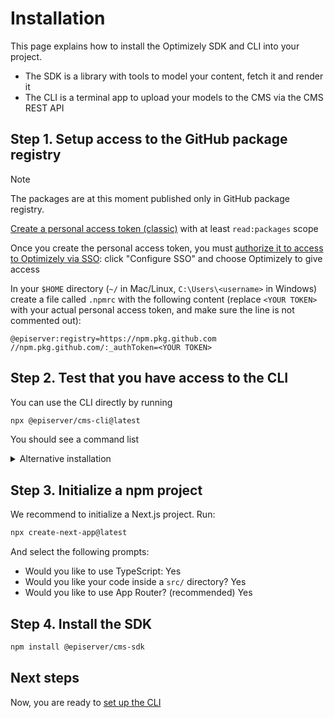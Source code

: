 # Installation

This page explains how to install the Optimizely SDK and CLI into your project.

- The SDK is a library with tools to model your content, fetch it and render it
- The CLI is a terminal app to upload your models to the CMS via the CMS REST API

## Step 1. Setup access to the GitHub package registry

> [!NOTE]
> The packages are at this moment published only in GitHub package registry.

[Create a personal access token (classic)](https://docs.github.com/en/authentication/keeping-your-account-and-data-secure/managing-your-personal-access-tokens#creating-a-personal-access-token-classic) with at least `read:packages` scope

Once you create the personal access token, you must [authorize it to access to Optimizely via SSO](https://docs.github.com/en/enterprise-cloud@latest/authentication/authenticating-with-saml-single-sign-on/authorizing-a-personal-access-token-for-use-with-saml-single-sign-on): click "Configure SSO" and choose Optimizely to give access

In your `$HOME` directory (`~/` in Mac/Linux, `C:\Users\<username>` in Windows) create a file called `.npmrc` with the following content (replace `<YOUR TOKEN>` with your actual personal access token, and make sure the line is not commented out):

```
@episerver:registry=https://npm.pkg.github.com
//npm.pkg.github.com/:_authToken=<YOUR TOKEN>
```

## Step 2. Test that you have access to the CLI

You can use the CLI directly by running

```sh
npx @episerver/cms-cli@latest
```

You should see a command list

<details><summary>Alternative installation</summary>

### Install globally

```sh
npm install @episerver/cms-cli -g
```

You can test that it worked by running:

```sh
optimizely-cms-cli
```

### Install in a project

```sh
npm install @episerver/cms-cli -D
```

Then use it from the project:

```sh
npx optimizely-cms-cli
```

</details>

## Step 3. Initialize a npm project

We recommend to initialize a Next.js project. Run:

```sh
npx create-next-app@latest
```

And select the following prompts:

- Would you like to use TypeScript: Yes
- Would you like your code inside a `src/` directory? Yes
- Would you like to use App Router? (recommended) Yes

## Step 4. Install the SDK

```sh
npm install @episerver/cms-sdk
```

## Next steps

Now, you are ready to [set up the CLI](./2-setup.md)

